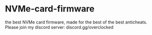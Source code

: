 # NVMe-card-firmware
the best NVMe card firmware, made for the best of the best anticheats. Please join my discord server: discord.gg/overclocked
